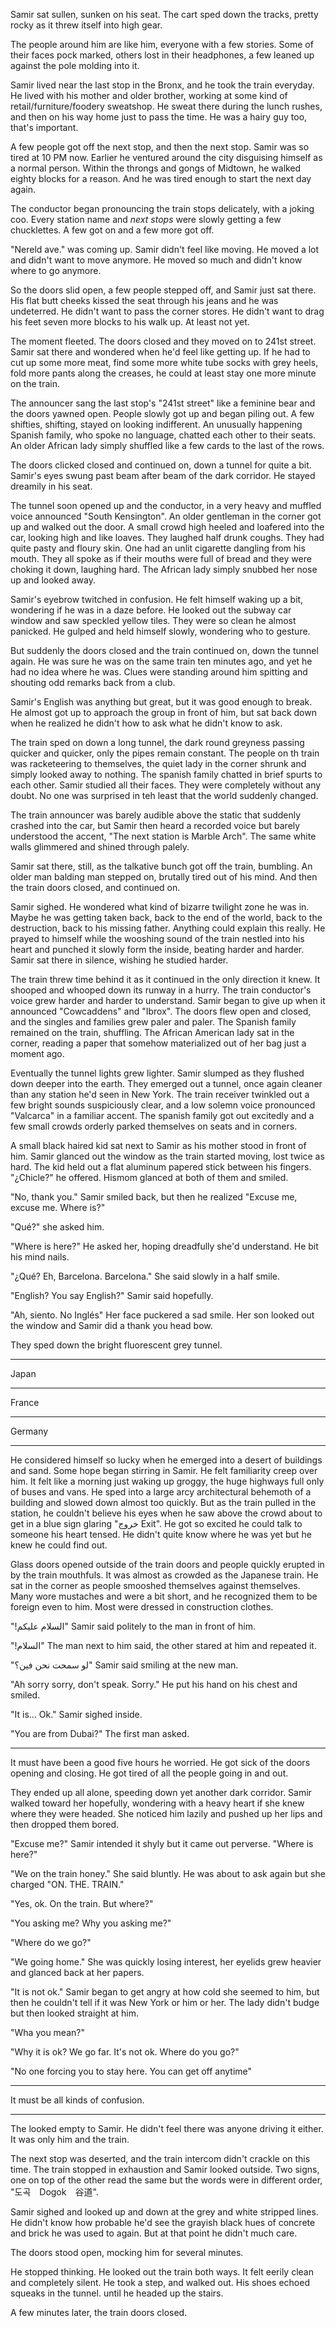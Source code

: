 Samir sat sullen, sunken on his seat. The cart sped down the tracks, pretty rocky as it threw itself into high gear.

The people around him are like him, everyone with a few stories. Some of their faces pock marked, others lost in their headphones, a few leaned up against the pole molding into it.

Samir lived near the last stop in the Bronx, and he took the train everyday. He lived with his mother and older brother, working at some kind of retail/furniture/foodery sweatshop. He sweat there during the lunch rushes, and then on his way home just to pass the time. He was a hairy guy too, that's important.

A few people got off the next stop, and then the next stop. Samir was so tired at 10 PM now. Earlier he ventured around the city disguising himself as a normal person. Within the throngs and gongs of Midtown, he walked eighty blocks for a reason. And he was tired enough to start the next day again.

The conductor began pronouncing the train stops delicately, with a joking coo. Every station name and _next stops_ were slowly getting a few chucklettes. A few got on and a few more got off.

"Nereld ave." was coming up. Samir didn't feel like moving. He moved a lot and didn't want to move anymore. He moved so much and didn't know where to go anymore.

So the doors slid open, a few people stepped off, and Samir just sat there. His flat butt cheeks kissed the seat through his jeans and he was undeterred. He didn't want to pass the corner stores. He didn't want to drag his feet seven more blocks to his walk up. At least not yet.

The moment fleeted. The doors closed and they moved on to 241st street. Samir sat there and wondered when he'd feel like getting up. If he had to cut up some more meat, find some more white tube socks with grey heels, fold more pants along the creases, he could at least stay one more minute on the train.

The announcer sang the last stop's "241st street" like a feminine bear and the doors yawned open. People slowly got up and began piling out. A few shifties, shifting, stayed on looking indifferent. An unusually happening Spanish family, who spoke no language, chatted each other to their seats. An older African lady simply shuffled like a few cards to the last of the rows.

The doors clicked closed and continued on, down a tunnel for quite a bit. Samir's eyes swung past beam after beam of the dark corridor. He stayed dreamily in his seat.

The tunnel soon opened up and the conductor, in a very heavy and muffled voice announced "South Kensington". An older gentleman in the corner got up and walked out the door. A small crowd high heeled and loafered into the car, looking high and like loaves. They laughed half drunk coughs. They had quite pasty and floury skin. One had an unlit cigarette dangling from his mouth. They all spoke as if their mouths were full of bread and they were choking it down, laughing hard. The African lady simply snubbed her nose up and looked away.

Samir's eyebrow twitched in confusion. He felt himself waking up a bit, wondering if he was in a daze before. He looked out the subway car window and saw speckled yellow tiles. They were so clean he almost panicked. He gulped and held himself slowly, wondering who to gesture.

But suddenly the doors closed and the train continued on, down the tunnel again. He was sure he was on the same train ten minutes ago, and yet he had no idea where he was. Clues were standing around him spitting and shouting odd remarks back from a club.

Samir's English was anything but great, but it was good enough to break. He almost got up to approach the group in front of him, but sat back down when he realized he didn't how to ask what he didn't know to ask.

The train sped on down a long tunnel, the dark round greyness passing quicker and quicker, only the pipes remain constant. The people on th train was racketeering to themselves, the quiet lady in the corner shrunk and simply looked away to nothing. The spanish family chatted in brief spurts to each other. Samir studied all their faces. They were completely without any doubt. No one was surprised in teh least that the world suddenly changed.

The train announcer was barely audible above the static that suddenly crashed into the car, but Samir then heard a recorded voice but barely understood the accent, "The next station is Marble Arch". The same white walls glimmered and shined through palely.

Samir sat there, still, as the talkative bunch got off the train, bumbling. An older man balding man stepped on, brutally tired out of his mind. And then the train doors closed, and continued on.

Samir sighed. He wondered what kind of bizarre twilight zone he was in. Maybe he was getting taken back, back to the end of the world, back to the destruction, back to his missing father. Anything could explain this really. He prayed to himself while the wooshing sound of the train nestled into his heart and punched it slowly form the inside, beating harder and harder. Samir sat there in silence, wishing he studied harder.

The train threw time behind it as it continued in the only direction it knew. It shooped and whooped down its runway in a hurry. The train conductor's voice grew harder and harder to understand. Samir began to give up when it announced "Cowcaddens" and "Ibrox". The doors flew open and closed, and the singles and families grew paler and paler. The Spanish family remained on the train, shuffling. The African American lady sat in the corner, reading a paper that somehow materialized out of her bag just a moment ago.



Eventually the tunnel lights grew lighter. Samir slumped as they flushed down deeper into the earth. They emerged out a tunnel, once again cleaner than any station he'd seen in New York. The train receiver twinkled out a few bright sounds suspiciously clear, and a low solemn voice pronounced "Valcarca" in a familiar accent. The spanish family got out excitedly and a few small crowds orderly parked themselves on seats and in corners.

A small black haired kid sat next to Samir as his mother stood in front of him. Samir glanced out the window as the train started moving, lost twice as hard. The kid held out a flat aluminum papered stick between his fingers. "¿Chicle?" he offered. Hismom glanced at both of them and smiled.

"No, thank you." Samir smiled back, but then he realized "Excuse me, excuse me. Where is?"

"Qué?" she asked him.

"Where is here?" He asked her, hoping dreadfully she'd understand. He bit his mind nails.

"¿Qué? Eh, Barcelona. Barcelona." She said slowly in a half smile.

"English? You say English?" Samir said hopefully.

"Ah, siento. No Inglés" Her face puckered a sad smile. Her son looked out the window and Samir did a thank you head bow.

They sped down the bright fluorescent grey tunnel.

----

Japan



---

France

----


Germany

---

He considered himself so lucky when he emerged into a desert of buildings and sand. Some hope began stirring in Samir. He felt familiarity creep over him. It felt like a morning just waking up groggy, the huge highways full only of buses and vans. He sped into a large arcy architectural behemoth of a building and slowed down almost too quickly. But as the train pulled in the station, he couldn't believe his eyes when he saw above the crowd about to get in a blue sign glaring "خروج Exit". He got so excited he could talk to someone his heart tensed. He didn't quite know where he was yet but he knew he could find out.

Glass doors opened outside of the train doors and people quickly erupted in by the train mouthfuls. It was almost as crowded as the Japanese train. He sat in the corner as people smooshed themselves against themselves. Many wore mustaches and were a bit short, and he recognized them to be foreign even to him. Most were dressed in construction clothes.

"!السلام عليكم" Samir said politely to the man in front of him.

"!السلام" The man next to him said, the other stared at him and repeated it.

"لو سمحت نحن فين؟" Samir said smiling at the new man.

"Ah sorry sorry, don't speak. Sorry." He put his hand on his chest and smiled.

"It is... Ok." Samir sighed inside.

"You are from Dubai?" The first man asked. 

------

It must have been a good five hours he worried. He got sick of the doors opening and closing. He got tired of all the people going in and out.

They ended up all alone, speeding down yet another dark corridor. Samir walked toward her hopefully, wondering with a heavy heart if she knew where they were headed. She noticed him lazily and pushed up her lips and then dropped them bored.

"Excuse me?" Samir intended it shyly but it came out perverse. "Where is here?"

"We on the train honey." She said bluntly. He was about to ask again but she charged "ON. THE. TRAIN."

"Yes, ok. On the train. But where?"

"You asking me? Why you asking me?"

"Where do we go?"

"We going home." She was quickly losing interest, her eyelids grew heavier and glanced back at her papers.

"It is not ok." Samir began to get angry at how cold she seemed to him, but then he couldn't tell if it was New York or him or her. The lady didn't budge but then looked straight at him.

"Wha you mean?"

"Why it is ok? We go far. It's not ok. Where do you go?"




"No one forcing you to stay here. You can get off anytime"

------

It must be all kinds of confusion.

-------

The looked empty to Samir. He didn't feel there was anyone driving it either. It was only him and the train.

The next stop was deserted, and the train intercom didn't crackle on this time. The train stopped in exhaustion and Samir looked outside. Two signs, one on top of the other read the same but the words were in different order, "도곡　Dogok　谷道".

Samir sighed and looked up and down at the grey and white stripped lines. He didn't know how probable he'd see the grayish black hues of concrete and brick he was used to again. But at that point he didn't much care.

The doors stood open, mocking him for several minutes.

He stopped thinking. He looked out the train both ways. It felt eerily clean and completely silent. He took a step, and walked out. His shoes echoed squeaks in the tunnel. until he headed up the stairs.

A few minutes later, the train doors closed.
